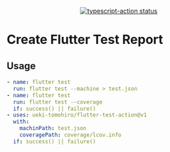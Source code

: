<p align="center">
  <a href="https://github.com/actions/typescript-action/actions"><img alt="typescript-action status" src="https://github.com/actions/typescript-action/workflows/build-test/badge.svg"></a>
</p>

# Create Flutter Test Report

## Usage

```yaml
- name: flutter test
  run: flutter test --machine > test.json
- name: flutter test
  run: flutter test --coverage
  if: success() || failure()
- uses: ueki-tomohiro/flutter-test-action@v1
  with:
    machinPath: test.json
    coveragePath: coverage/lcov.info
  if: success() || failure()
```
